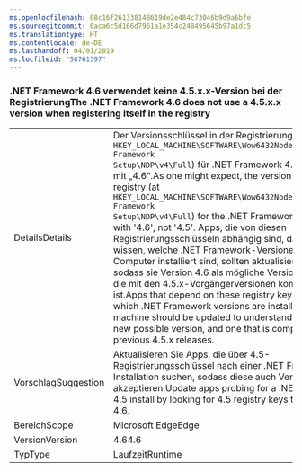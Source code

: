```yaml
---
ms.openlocfilehash: 08c16f261338148619de2e484c73046b9d9a6bfe
ms.sourcegitcommit: 0aca6c5d166d7961a1e354c248495645b97a1dc5
ms.translationtype: HT
ms.contentlocale: de-DE
ms.lasthandoff: 04/01/2019
ms.locfileid: "58761397"
---
```

### <a name="the-net-framework-46-does-not-use-a-45xx-version-when-registering-itself-in-the-registry"></a><span data-ttu-id="10b33-101">.NET Framework 4.6 verwendet keine 4.5.x.x-Version bei der Registrierung</span><span class="sxs-lookup"><span data-stu-id="10b33-101">The .NET Framework 4.6 does not use a 4.5.x.x version when registering itself in the registry</span></span>

|   |   |
|---|---|
|<span data-ttu-id="10b33-102">Details</span><span class="sxs-lookup"><span data-stu-id="10b33-102">Details</span></span>|<span data-ttu-id="10b33-103">Der Versionsschlüssel in der Registrierung (unter <code>HKEY_LOCAL_MACHINE\SOFTWARE\Wow6432Node\Microsoft\NET Framework Setup\NDP\v4\Full</code>) für .NET Framework 4.6 beginnt also mit „4.6“.</span><span class="sxs-lookup"><span data-stu-id="10b33-103">As one might expect, the version key set in the registry (at <code>HKEY_LOCAL_MACHINE\SOFTWARE\Wow6432Node\Microsoft\NET Framework Setup\NDP\v4\Full</code>) for the .NET Framework 4.6 begins with '4.6', not '4.5'.</span></span> <span data-ttu-id="10b33-104">Apps, die von diesen Registrierungsschlüsseln abhängig sind, damit sie wissen, welche .NET Framework-Versionen auf dem Computer installiert sind, sollten aktualisiert werden, sodass sie Version 4.6 als mögliche Version anerkennen, die mit den 4.5.x-Vorgängerversionen kompatibel ist.</span><span class="sxs-lookup"><span data-stu-id="10b33-104">Apps that depend on these registry keys to know which .NET Framework versions are installed on a machine should be updated to understand that 4.6 is a new possible version, and one that is compatible with previous 4.5.x releases.</span></span>|
|<span data-ttu-id="10b33-105">Vorschlag</span><span class="sxs-lookup"><span data-stu-id="10b33-105">Suggestion</span></span>|<span data-ttu-id="10b33-106">Aktualisieren Sie Apps, die über 4.5-Registrierungsschlüssel nach einer .NET Framework 4.5-Installation suchen, sodass diese auch Version 4.6 akzeptieren.</span><span class="sxs-lookup"><span data-stu-id="10b33-106">Update apps probing for a .NET Framework 4.5 install by looking for 4.5 registry keys to also accept 4.6.</span></span>|
|<span data-ttu-id="10b33-107">Bereich</span><span class="sxs-lookup"><span data-stu-id="10b33-107">Scope</span></span>|<span data-ttu-id="10b33-108">Microsoft Edge</span><span class="sxs-lookup"><span data-stu-id="10b33-108">Edge</span></span>|
|<span data-ttu-id="10b33-109">Version</span><span class="sxs-lookup"><span data-stu-id="10b33-109">Version</span></span>|<span data-ttu-id="10b33-110">4.6</span><span class="sxs-lookup"><span data-stu-id="10b33-110">4.6</span></span>|
|<span data-ttu-id="10b33-111">Typ</span><span class="sxs-lookup"><span data-stu-id="10b33-111">Type</span></span>|<span data-ttu-id="10b33-112">Laufzeit</span><span class="sxs-lookup"><span data-stu-id="10b33-112">Runtime</span></span>|

